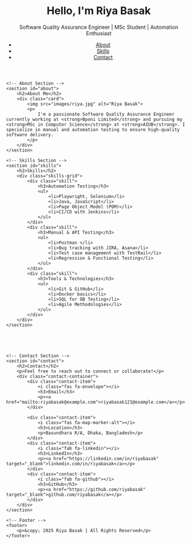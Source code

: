<!DOCTYPE html>
<html lang="en">
<head>
    <meta charset="UTF-8">
    <meta name="viewport" content="width=device-width, initial-scale=1.0">
    <title>Riya Basak - SQA Portfolio</title>
    <link rel="stylesheet" href="style.css">
    <link rel="stylesheet" href="https://cdnjs.cloudflare.com/ajax/libs/font-awesome/6.0.0-beta3/css/all.min.css">
</head>
<body>
    <!-- Header Section -->
    <header>
        <h1>Hello, I'm <span>Riya Basak</span></h1>
        <p>Software Quality Assurance Engineer | MSc Student | Automation Enthusiast</p>
        <nav>
            <ul>
                <li><a href="#about">About</a></li>
                <li><a href="#skills">Skills</a></li>
                <li><a href="#contact">Contact</a></li>
            </ul>
        </nav>
    </header>

    <!-- About Section -->
    <section id="about">
        <h2>About Me</h2>
        <div class="card">
            <img src="images/riya.jpg" alt="Riya Basak">
            <p>
                I'm a passionate Software Quality Assurance Engineer currently working at <strong>Bponi Limited</strong> and pursuing my <strong>MSc in Computer Science</strong> at <strong>AIUB</strong>. I specialize in manual and automation testing to ensure high-quality software delivery.
            </p>
        </div>
    </section>

    <!-- Skills Section -->
    <section id="skills">
        <h2>Skills</h2>
        <div class="skills-grid">
            <div class="skill">
                <h3>Automation Testing</h3>
                <ul>
                    <li>Playwright, Selenium</li>
                    <li>Java, JavaScript</li>
                    <li>Page Object Model (POM)</li>
                    <li>CI/CD with Jenkins</li>
                </ul>
            </div>
            <div class="skill">
                <h3>Manual & API Testing</h3>
                <ul>
                    <li>Postman </li>
                    <li>Bug tracking with JIRA, Asana</li>
                    <li>Test case management with TestRail</li>
                    <li>Regression & Functional Testing</li>
                </ul>
            </div>
            <div class="skill">
                <h3>Tools & Technologies</h3>
                <ul>
                    <li>Git & GitHub</li>
                    <li>Docker basics</li>
                    <li>SQL for DB Testing</li>
                    <li>Agile Methodologies</li>
                </ul>
            </div>
        </div>
    </section>

  

  

    <!-- Contact Section -->
    <section id="contact">
        <h2>Contact</h2>
        <p>Feel free to reach out to connect or collaborate!</p>
        <div class="contact-container">
            <div class="contact-item">
                <i class="fas fa-envelope"></i>
                <h3>Email</h3>
                <p><a href="mailto:riyabasak@example.com">riyabasak121@example.com</a></p>
            </div>
           
            <div class="contact-item">
                <i class="fas fa-map-marker-alt"></i>
                <h3>Location</h3>
                <p>Basundhara R/A, Dhaka, Bangladesh</p>
            </div>
            <div class="contact-item">
                <i class="fab fa-linkedin"></i>
                <h3>LinkedIn</h3>
                <p><a href="https://linkedin.com/in/riyabasak" target="_blank">linkedin.com/in/riyabasak</a></p>
            </div>
            <div class="contact-item">
                <i class="fab fa-github"></i>
                <h3>GitHub</h3>
                <p><a href="https://github.com/riyabasak" target="_blank">github.com/riyabasak</a></p>
            </div>
        </div>
    </section>

    <!-- Footer -->
    <footer>
        <p>&copy; 2025 Riya Basak | All Rights Reserved</p>
    </footer>
</body>
</html>
